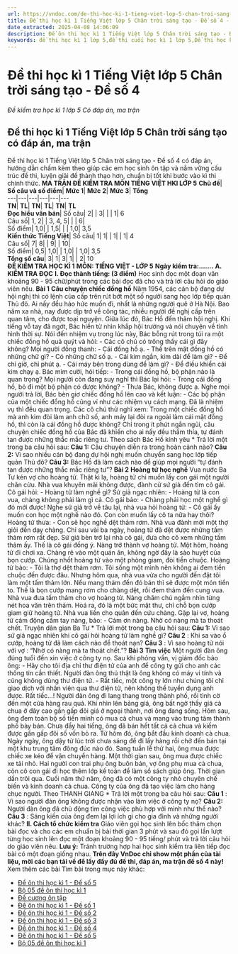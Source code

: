 ```yaml
---
url: https://vndoc.com/de-thi-hoc-ki-1-tieng-viet-lop-5-chan-troi-sang-tao-de-so-4-333369
title: Đề thi học kì 1 Tiếng Việt lớp 5 Chân trời sáng tạo - Đề số 4 - Đề kiểm tra học kì 1 lớp 5 Có đáp án, ma trận - VnDoc.com
date_extracted: 2025-04-08 14:06:09
description: Đề ôn thi học kì 1 Tiếng Việt lớp 5 Chân trời sáng tạo - Đề số 4 có đáp án chi tiết cho từng dạng bài cho các em học sinh ôn tập chuẩn bị cho bài thi cuối học kì 1 lớp 5.
keywords: đề thi học kì 1 lớp 5,đề thi cuối học kì 1 lớp 5,Đề thi học kì 1 môn Tiếng Việt lớp 5,đề kiểm tra học kì 1 môn Tiếng Việt lớp 5,Đề kiểm tra học kì 1 môn Tiếng Việt có đáp án,đề thi tiếng việt lớp 5,ôn tập học kì 1 môn tiếng việt lớp 5,đề thi học kì 1 lớp 5 môn tiếng việt,Đề thi học kì 1 Tiếng Việt lớp 5 Chân trời sáng tạo
---
```


# Đề thi học kì 1 Tiếng Việt lớp 5 Chân trời sáng tạo - Đề số 4
 _Đề kiểm tra học kì 1 lớp 5 Có đáp án, ma trận_
## **Đề thi học kì 1 Tiếng Việt lớp 5 Chân trời sáng tạo có đáp án, ma trận**
Đề thi học kì 1 Tiếng Việt lớp 5 Chân trời sáng tạo - Đề số 4 có đáp án, hướng dẫn chấm kèm theo giúp các em học sinh ôn tập và nắm vững cấu trúc đề thi, luyện giải đề thành thạo hơn, chuẩn bị tốt khi bước vào kì thi chính thức.
**MA TRẬN ĐỀ KIỂM TRA MÔN TIẾNG VIỆT HKI LỚP 5**
**Chủ đề**| **Số câu và số điểm**| **Mức 1**| **Mức 2**| **Mức 3**| **Tổng**  
---|---|---|---|---|---  
**TN**| **TL**| **TN**| **TL**| **TN**| **TL**  
**Đọc hiểu văn bản**|  Số câu| 2| | 3| | | 1| 6  
Câu số| 1, 2| | 3, 4, 5| | | 6|   
Số điểm| 1,0| | 1,5| | | 1,0| 3,5  
**Kiến thức Tiếng Việt**|  Số câu| 1| 1| | 1| | 1| 4  
Câu số| 7| 8| | 9| | 10|   
Số điểm| 0,5| 1,0| | 1,0| | 1,0| 3,5  
**Tổng số câu**|  3| 1| 3| 1| | 2| 10  
**ĐỀ KIỂM TRA HỌC KÌ 1**
**MÔN: TIẾNG VIỆT - LỚP 5**
**Ngày kiểm tra:.......**
**A. KIỂM TRA ĐỌC**
**I. Đọc thành tiếng: \(3 điểm\)**
Học sinh đọc một đoạn văn khoảng 90 - 95 chữ/phút trong các bài đọc đã cho và trả lời câu hỏi do giáo viên nêu.
**Bài 1**
**Câu chuyện chiếc đồng hồ**
Năm 1954, các cán bộ đang dự hội nghị thì có lệnh của cấp trên rút bớt một số người sang học lớp tiếp quản Thủ đô. Ai nấy đều háo hức muốn đi, nhất là những người quê ở Hà Nội. Bao năm xa nhà, nay được dịp trở về công tác, nhiều người đề nghị cấp trên quan tâm, cho được toại nguyện.
Giữa lúc đó, Bác Hồ đến thăm hội nghị. Khi tiếng vỗ tay đã ngớt, Bác hiền từ nhìn khắp hội trường và nói chuyện về tình hình thời sự. Nói đến nhiệm vụ trong lúc này, Bác bỗng rút trong túi ra một chiếc đồng hồ quả quýt và hỏi:
\- Các cô chú có trông thấy cái gì đây không?
Mọi người đồng thanh:
\- Cái đồng hồ ạ.
\- Thế trên mặt đồng hồ có những chữ gì?
\- Có những chữ số ạ.
\- Cái kim ngắn, kim dài để làm gì?
\- Để chỉ giờ, chỉ phút ạ.
\- Cái máy bên trong dùng để làm gì?
\- Để điều khiển cái kim chạy ạ.
Bác mỉm cười, hỏi tiếp:
\- Trong cái đồng hồ, bộ phận nào là quan trọng?
Mọi người còn đang suy nghĩ thì Bác lại hỏi:
\- Trong cái đồng hồ, bỏ đi một bộ phận có được không?
\- Thưa Bác, không được ạ.
Nghe mọi người trả lời, Bác bèn giơ chiếc đồng hồ lên cao và kết luận:
\- Các bộ phận của một chiếc đồng hồ cũng ví như các nhiệm vụ cách mạng. Đã
là nhiệm vụ thì đều quan trọng. Các cô chú thử nghĩ xem: Trong một chiếc đồng hồ mà anh kim đòi làm anh chữ số, anh máy lại đòi ra ngoài làm cái mặt đồng hồ, thì còn là cái đồng hồ được không?
Chỉ trong ít phút ngắn ngủi, câu chuyện chiếc đồng hồ của Bác đã khiến cho ai nấy đều thấm thía, tự đánh tan được những thắc mắc riêng tư.
Theo sách Bác Hồ kính yêu
\* Trả lời một trong ba câu hỏi sau:
**Câu 1:** Câu chuyện diễn ra trong hoàn cảnh nào?
**Câu 2:** Vì sao nhiều cán bộ đang dự hội nghị muốn chuyển sang học lớp tiếp quản Thủ đô?
**Câu 3:** Bác Hồ đã làm cách nào để giúp mọi người “tự đánh tan được những thắc mắc riêng tư”?
**Bài 2**
**Hoàng tử học nghề**
Vua nước Ba Tư kén vợ cho hoàng tử. Thật kì lạ, hoàng tử chỉ muốn lấy con gái một người chăn cừu. Nhà vua khuyên mãi không được, đành cử sứ giả đến tìm cô gái.
Cô gái hỏi:
\- Hoàng tử làm nghề gì?
Sứ giả ngạc nhiên:
\- Hoàng tử là con vua, chàng không phải làm gì cả.
Cô gái bảo:
\- Chàng phải học một nghề gì đó mới được\!
Nghe sứ giả trở về tâu lại, nhà vua hỏi hoàng tử:
\- Cô gái ấy muốn con học một nghề nào đó. Con còn muốn lấy cô ta nữa hay thôi?
Hoàng tử thưa:
\- Con sẽ học nghề dệt thảm rơm.
Nhà vua đành mời một thợ giỏi đến dạy chàng. Chỉ sau vài ba ngày, hoàng tử đã dệt được những tấm thảm rơm rất đẹp. Sứ giả bèn trở lại nhà cô gái, đưa cho cô xem những tấm thảm ấy. Thế là cô gái đồng ý. Nàng trở thành vợ hoàng tử.
Một hôm, hoàng tử đi chơi xa. Chàng rẽ vào một quán ăn, không ngờ đấy là sào huyệt của bọn cướp. Chúng nhốt hoàng tử vào một phòng giam, đòi tiền chuộc. Hoàng tử bảo:
\- Tôi là thợ dệt thảm rơm. Tôi sống một mình nên không ai đem tiền chuộc đến được đâu. Nhưng hôm qua, nhà vua vừa cho người đến đặt tôi làm một tấm thảm lớn. Nếu mang thảm đến đó bán thì sẽ được một món tiền to.
Thế là bọn cướp mang rơm cho chàng dệt, rồi đem thảm đến cung vua. Nhà vua đưa tấm thảm cho vợ hoàng tử. Nàng chăm chú ngắm nhìn từng nét hoa văn trên thảm. Hoá ra, đó là một bức mật thư, chỉ chỗ bọn cướp giam giữ hoàng tử. Nhà vua liền cho quân đến cứu chàng. Gặp lại vợ, hoàng tử cảm động cầm tay nàng, bảo:
\- Cảm ơn nàng. Nhờ có nàng mà ta thoát chết.
Truyện dân gian Ba Tư
\* Trả lời một trong ba câu hỏi sau:
**Câu 1:** Vì sao sứ giả ngạc nhiên khi cô gái hỏi hoàng tử làm nghề gì?
**Câu 2** : Khi sa vào ổ cướp, hoàng tử đã làm cách nào để thoát nạn?
**Câu 3** : Vì sao hoàng tử nói với vợ : “Nhờ có nàng mà ta thoát chết.”?
**Bài 3**
**Tìm việc**
Một người đàn ông đúng tuổi đến xin việc ở công ty nọ. Sau khi phỏng vấn, vị giám đốc bảo ông:
\- Hãy cho tôi địa chỉ thư điện tử của anh để công ty gửi cho anh các thông tin cần thiết.
Người đàn ông thú thật là ông không có máy vi tính và cũng không dùng thư điện
tử.
\- Rất tiếc, một công ty lớn như chúng tôi chỉ giao dịch với nhân viên qua thư điện tử, nên không thể tuyển dụng anh được. Rất tiếc...\!
Người đàn ông đi lang thang trong thành phố, rồi tình cờ đến một cửa hàng rau quả. Khi nhìn lên bảng giá, ông bất ngờ thấy giá cà chua ở đây cao gần gấp đôi giá ở ngoại thành, nơi ông đang sống. Hôm sau, ông đem toàn bộ số tiền mình có mua cà chua và mang vào trung tâm thành phố bày bán. Chưa đầy hai tiếng, ông đã bán hết tất cả cả chua và kiếm được gần gấp đôi số vốn bỏ ra.
Từ hôm đó, ông bắt đầu kinh doanh cà chua. Ngày ngày, ông dậy từ lúc trời chưa sáng để đi lấy hàng rồi chở đến bán tại một khu trung tâm đông đúc nào đó. Sang tuần lễ thứ hai, ông mua được chiếc xe kéo để vận chuyển hàng. Một thời gian sau, ông mua được chiếc xe tải nhỏ. Hai người con trai phụ ông buôn bán, vợ ông phụ mua cà chua, còn cô con gái đi học thêm lớp kế toán để làm sổ sách giúp ông.
Thời gian dần trôi qua. Cuối năm thứ năm, ông đã có một công ty nhỏ chuyên chế biến và kinh doanh cà chua. Công ty của ông đã tạo việc làm cho hàng chục người.
Theo THANH GIANG
\* Trả lời một trong ba câu hỏi sau:
**Câu 1** : Vì sao người đàn ông không được nhận vào làm việc ở công ty nọ?
**Câu 2:** Người đàn ông đã chủ động tìm công việc phù hợp với mình như thế nào?
**Câu 3** : Sáng kiến của ông đem lại lợi ích gì cho gia đình và những người khác?
**II. Cách tổ chức kiểm tra**
Giáo viên gọi học sinh lên bốc thăm chọn bài đọc và cho các em chuẩn bị bài thời gian 3 phút và sau đó gọi lần lượt từng học sinh lên đọc một đoạn khoảng 90 - 95 tiếng/ phút và trả lời câu hỏi do giáo viên nêu.
**Lưu ý:** Tránh trường hợp hai học sinh kiểm tra liên tiếp đọc bài có một đoạn giống nhau.
**Trên đây VnDoc chỉ show một phần của tài liệu, mời các bạn tải về để lấy đầy đủ đề thi, đáp án, ma trận đề số 4 này\!**
Xem thêm các bài Tìm bài trong mục này khác:
  * [Đề ôn thi học kì 1 - Đề số 5](</de-thi-hoc-ki-1-tieng-viet-lop-5-chan-troi-sang-tao-de-so-5-333428>)
  * [Bộ 05 đề ôn thi học kì 1](</de-thi-hoc-ki-1-lop-5-mon-tieng-viet-nam-2020-2021-223532>)
  * [Đề cương ôn tập](</de-cuong-on-tap-hoc-ki-1-mon-tieng-viet-5-sach-canh-dieu-334705>)
  * [Đề ôn thi học kì 1 - Đề số 1](</de-on-thi-hoc-ki-1-tieng-viet-lop-5-canh-dieu-de-so-1-331748>)
  * [Đề ôn thi học kì 1 - Đề số 2](</de-on-thi-hoc-ki-1-tieng-viet-lop-5-canh-dieu-de-so-2-331750>)
  * [Đề ôn thi học kì 1 - Đề số 3](</de-thi-hoc-ki-1-lop-5-mon-tieng-viet-truong-tieu-hoc-hung-thinh-nghe-an-nam-hoc-2020-2021-224693>)
  * [Đề ôn thi học kì 1 - Đề số 4](</de-thi-hoc-ki-1-tieng-viet-lop-5-canh-dieu-de-so-4-333435>)
  * [Đề ôn thi học kì 1 - Đề số 5](</de-thi-hoc-ki-1-tieng-viet-lop-5-canh-dieu-de-so-5-333440>)
  * [Bộ 05 đề ôn thi học kì 1](</de-thi-hoc-ki-1-lop-5-mon-tieng-viet-nam-2019-2020-theo-thong-tu-22-de-2-189715>)

